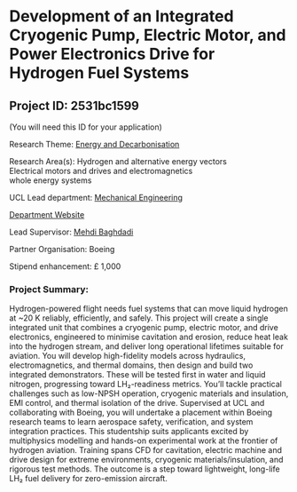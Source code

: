 # Development of an Integrated Cryogenic Pump, Electric Motor, and Power Electronics Drive for Hydrogen Fuel Systems

## Project ID: **2531bc1599**
(You will need this ID for your application)

Research Theme: [Energy and Decarbonisation](../themes/energy-and-decarbonisation.md)

Research Area(s):
Hydrogen and alternative energy vectors<br />Electrical motors and drives and electromagnetics<br />whole energy systems

UCL Lead department: [Mechanical Engineering](../departments/mechanical-engineering.md)

[Department Website](https://www.ucl.ac.uk/mechanical-engineering)

Lead Supervisor: [Mehdi Baghdadi](https://profiles.ucl.ac.uk/65762)

Partner Organisation: Boeing

Stipend enhancement: £ 1,000

### Project Summary:

Hydrogen-powered flight needs fuel systems that can move liquid hydrogen at ~20 K reliably, efficiently, and safely. This project will create a single integrated unit that combines a cryogenic pump, electric motor, and drive electronics, engineered to minimise cavitation and erosion, reduce heat leak into the hydrogen stream, and deliver long operational lifetimes suitable for aviation. You will develop high-fidelity models across hydraulics, electromagnetics, and thermal domains, then design and build two integrated demonstrators. These will be tested first in water and liquid nitrogen, progressing toward LH₂-readiness metrics. You’ll tackle practical challenges such as low-NPSH operation, cryogenic materials and insulation, EMI control, and thermal isolation of the drive. Supervised at UCL and collaborating with Boeing, you will undertake a placement within Boeing research teams to learn aerospace safety, verification, and system integration practices. This studentship suits applicants excited by multiphysics modelling and hands-on experimental work at the frontier of hydrogen aviation. Training spans CFD for cavitation, electric machine and drive design for extreme environments, cryogenic materials/insulation, and rigorous test methods. The outcome is a step toward lightweight, long-life LH₂ fuel delivery for zero-emission aircraft.
